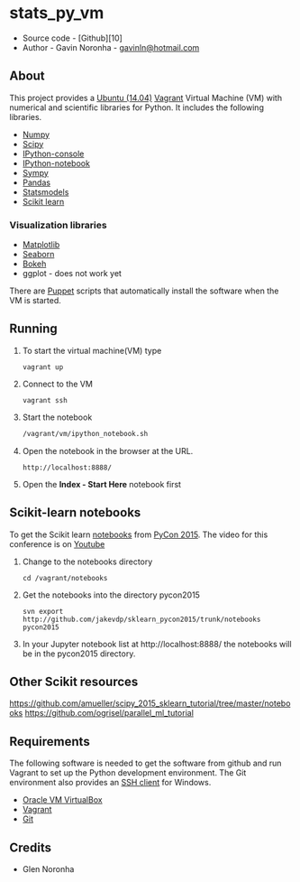 # stats_py_vm

* Source code - [Github][10]
* Author - Gavin Noronha - <gavinln@hotmail.com>

[1]: https://github.com/gavinln/stats_py_vm.git

## About

This project provides a [Ubuntu (14.04)][20] [Vagrant][30] Virtual Machine (VM) with numerical and scientific libraries for Python. It includes the following libraries.

[20]: http://releases.ubuntu.com/14.04/
[30]: http://www.vagrantup.com/

* [Numpy][40]
* [Scipy][50]
* [IPython-console][70]
* [IPython-notebook][80]
* [Sympy][80]
* [Pandas][90]
* [Statsmodels][100]
* [Scikit learn][110]

[40]: http://www.numpy.org/
[50]: http://www.scipy.org/
[60]: http://ipython.org/
[70]: http://ipython.org/ipython-doc/dev/interactive/htmlnotebook.html
[80]: http://sympy.org/en/index.html
[90]: http://pandas.pydata.org/
[100]: http://statsmodels.sourceforge.net/
[110]: http://scikit-learn.org/stable/

### Visualization libraries

* [Matplotlib][120]
* [Seaborn][130]
* [Bokeh][140]
* ggplot - does not work yet

[120]: http://matplotlib.org/
[130]: http://stanford.edu/~mwaskom/software/seaborn/
[140]: http://bokeh.pydata.org/en/latest/

There are [Puppet][160] scripts that automatically install the software when the VM is started.

[160]: http://puppetlabs.com/

## Running

1. To start the virtual machine(VM) type

    ```
    vagrant up
    ```

2. Connect to the VM

    ```
    vagrant ssh
    ```

3. Start the notebook

    ```bash
    /vagrant/vm/ipython_notebook.sh
    ```

4. Open the notebook in the browser at the URL.

    ```
    http://localhost:8888/
    ```

5. Open the **Index - Start Here** notebook  first

## Scikit-learn notebooks

To get the Scikit learn [notebooks][170] from [PyCon 2015][180]. The video for
this conference is on [Youtube][190]


[170]: https://github.com/jakevdp/sklearn_pycon2015
[180]: https://us.pycon.org/2015/
[190]: https://www.youtube.com/watch?v=L7R4HUQ-eQ0

1. Change to the notebooks directory

    ```
    cd /vagrant/notebooks
    ```

2. Get the notebooks into the directory pycon2015

    ```
    svn export http://github.com/jakevdp/sklearn_pycon2015/trunk/notebooks pycon2015
    ```

3. In your Jupyter notebook list at http://localhost:8888/ the notebooks will
   be in the pycon2015 directory.

## Other Scikit resources

https://github.com/amueller/scipy_2015_sklearn_tutorial/tree/master/notebooks
https://github.com/ogrisel/parallel_ml_tutorial

## Requirements

The following software is needed to get the software from github and run
Vagrant to set up the Python development environment. The Git environment
also provides an [SSH  client][200] for Windows.

* [Oracle VM VirtualBox][210]
* [Vagrant][220]
* [Git][230]

[200]: http://en.wikipedia.org/wiki/Secure_Shell
[210]: https://www.virtualbox.org/
[220]: http://vagrantup.com/
[230]: http://git-scm.com/

## Credits

* Glen Noronha
